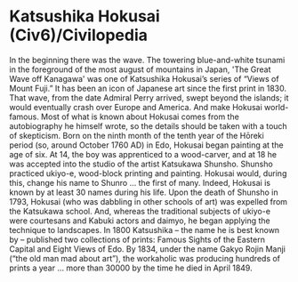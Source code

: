# Katsushika Hokusai (Civ6)/Civilopedia

In the beginning there was the wave. The towering blue-and-white tsunami in the foreground of the most august of mountains in Japan, 'The Great Wave off Kanagawa' was one of Katsushika Hokusai’s series of “Views of Mount Fuji.” It has been an icon of Japanese art since the first print in 1830. That wave, from the date Admiral Perry arrived, swept beyond the islands; it would eventually crash over Europe and America. And make Hokusai world-famous.
Most of what is known about Hokusai comes from the autobiography he himself wrote, so the details should be taken with a touch of skepticism. Born on the ninth month of the tenth year of the Hōreki period (so, around October 1760 AD) in Edo, Hokusai began painting at the age of six. At 14, the boy was apprenticed to a wood-carver, and at 18 he was accepted into the studio of the artist Katsukawa Shunsho. Shunsho practiced ukiyo-e, wood-block printing and painting. Hokusai would, during this, change his name to Shunro … the first of many. Indeed, Hokusai is known by at least 30 names during his life.
Upon the death of Shunsho in 1793, Hokusai (who was dabbling in other schools of art) was expelled from the Katsukawa school. And, whereas the traditional subjects of ukiyo-e were courtesans and Kabuki actors and daimyo, he began applying the technique to landscapes. In 1800 Katsushika – the name he is best known by – published two collections of prints: Famous Sights of the Eastern Capital and Eight Views of Edo. By 1834, under the name Gakyo Rojin Manji (“the old man mad about art”), the workaholic was producing hundreds of prints a year … more than 30000 by the time he died in April 1849.
